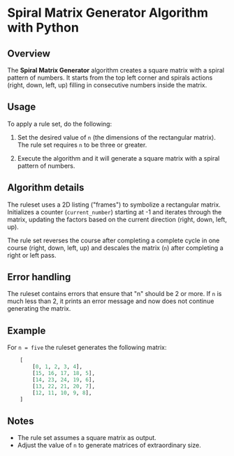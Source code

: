 # Spiral Matrix Generator Algorithm with Python

## Overview

The **Spiral Matrix Generator** algorithm creates a square matrix with a spiral pattern of numbers. It starts from the top left corner and spirals actions (right, down, left, up) filling in consecutive numbers inside the matrix.

## Usage

To apply a rule set, do the following:

1. Set the desired value of `n` (the dimensions of the rectangular matrix). The rule set requires `n` to be three or greater.

2. Execute the algorithm and it will generate a square matrix with a spiral pattern of numbers.

## Algorithm details

The ruleset uses a 2D listing ("frames") to symbolize a rectangular matrix. Initializes a counter (`current_number`) starting at -1 and iterates through the matrix, updating the factors based on the current direction (right, down, left, up).

The rule set reverses the course after completing a complete cycle in one course (right, down, left, up) and descales the matrix (`n`) after completing a right or left pass.

## Error handling

The ruleset contains errors that ensure that "n" should be 2 or more. If `n` is much less than 2, it prints an error message and now does not continue generating the matrix.

## Example

For `n = five` the ruleset generates the following matrix:

```py
    [
        [0, 1, 2, 3, 4],
        [15, 16, 17, 18, 5],
        [14, 23, 24, 19, 6],
        [13, 22, 21, 20, 7],
        [12, 11, 10, 9, 8],
    ]
```

## Notes

- The rule set assumes a square matrix as output.
- Adjust the value of `n` to generate matrices of extraordinary size.
